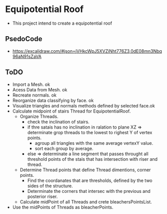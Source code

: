 # Equipotential Roof
* This project intend to create a equipotential roof 

## PsedoCode
* https://excalidraw.com/#json=jVHkcWpJ5XVZiNht776Z3,0dE08mn3Nbq96aN91sZaVA

## ToDO
* Import a Mesh. ok
* Acess Data from Mesh. ok
* Recreate normals. ok
* Reorganize data classifying by face. ok
* Visualize triangles and normals methods defined by selected face.ok
* Calculate midpoint of stairs Thread for EquipotentialRoof.
    * Organize Threads. 
        * check the inclination of stairs.
        * if thre satais has no inclination in ralation to plane XZ => determinate grop threads to the lowest to righest Y of vertex points.
            * agroup all triangles with the same average vertexY value.
            * sort each group by average.
        * else => determinate a line segment that passes throught all threshold points of the stais that has intersection with riser and thread.
    * Determine Thread points that define Thread dimentions, corner points.
        * Find the coordanates that are thresholds, defined by the two sides of the structure.
        * Determinate the corners that intersec with the previous and posterior riser.
    * Calculate midPoint of all Threads and crete bleachersPointsList.
* Use the midPoints of Threads as bleacherPoints.